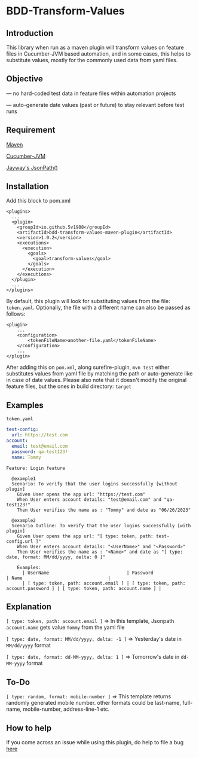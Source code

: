 # BDD-Transform-Values

## Introduction
This library when run as a maven plugin will transform values on feature files in Cucumber-JVM based
automation, and in some cases, this helps to substitute values, mostly for the commonly used data from yaml
files.

## Objective

— no hard-coded test data in feature files within automation projects

— auto-generate date values (past or future) to stay relevant before test runs

## Requirement

[Maven](https://maven.apache.org/)

[Cucumber-JVM](https://cucumber.io/docs/installation/java/)

[Jayway's JsonPath()](https://github.com/json-path/JsonPath)

## Installation

Add this block to pom.xml

    <plugins>
      ...
      <plugin>
        <groupId>io.github.5v1988</groupId>
        <artifactId>bdd-transform-values-maven-plugin</artifactId>
        <version>1.0.2</version>
        <executions>
          <execution>
            <goals>
              <goal>transform-values</goal>
            </goals>
          </execution>
        </executions>
      </plugin>
      ...
    </plugins>

By default, this plugin will look for substituting values from the file: `token.yaml`.
Optionally, the file with a different name can also be passed as follows:

    <plugin>
        ...
        <configuration>
            <tokenFileName>another-file.yaml</tokenFileName>
        </configuration>
        ...
    </plugin>

After adding this on `pom.xml`, along surefire-plugin, `mvn test` either substitutes values from 
yaml file by matching the path or auto-generate like in case of date values. Please also note that
it doesn't modify the original feature files, but the ones in build directory: `target`

## Examples

`token.yaml`

```yaml
test-config:
  url: https://test.com
account:
  email: test@email.com
  password: qa-test123!
  name: Tommy
```

```gherkin
Feature: Login feature

  @example1
  Scenario: To verify that the user logins successfully [without plugin]
    Given User opens the app url: "https://test.com"
    When User enters account details: "test@email.com" and "qa-test123!"
    Then User verifies the name as : "Tommy" and date as "06/26/2023"

  @example2
  Scenario Outline: To verify that the user logins successfully [with plugin]
    Given User opens the app url: "[ type: token, path: test-config.url ]"
    When User enters account details: "<UserName>" and "<Password>"
    Then User verifies the name as : "<Name>" and date as "[ type: date, format: MM/dd/yyyy, delta: 0 ]"

    Examples:
      | UserName                             | Password                                | Name                                |
      | [ type: token, path: account.email ] | [ type: token, path: account.password ] | [ type: token, path: account.name ] |
```

## Explanation

`[ type: token, path: account.email ]` => In this template, Jsonpath `account.name` gets 
value `Tommy` from the yaml file

`[ type: date, format: MM/dd/yyyy, delta: -1 ]` => Yesterday's date in `MM/dd/yyyy` format

`[ type: date, format: dd-MM-yyyy, delta: 1 ]` => Tomorrow's date in `dd-MM-yyyy` format

## To-Do

`[ type: random, format: mobile-number ]` => This template returns randomly generated mobile
number. other formats could be last-name, full-name, mobile-number, address-line-1 etc. 

## How to help

If you come across an issue while using this plugin, do help to file a bug [here](https://github.com/5v1988/bdd-transform-values/issues)




